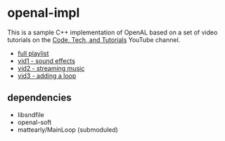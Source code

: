 # openal-impl

This is a sample C++ implementation of OpenAL based on a set of video tutorials on the [Code, Tech, and Tutorials](https://www.youtube.com/channel/UC4EJN2OSNdl-mSxGjitRvyA?view_as=subscriber) YouTube channel.

- [full playlist](https://www.youtube.com/watch?v=kWQM1iQ1W0E&list=PLalVdRk2RC6r7-4zciZ3LKc96ikviw6BS)
- [vid1 - sound effects](https://youtu.be/kWQM1iQ1W0E)
- [vid2 - streaming music](https://youtu.be/pYK8XZHV74s)
- [vid3 - adding a loop](https://youtu.be/3u866ODW3j8)

## dependencies

- libsndfile
- openal-soft
- mattearly/MainLoop (submoduled)
